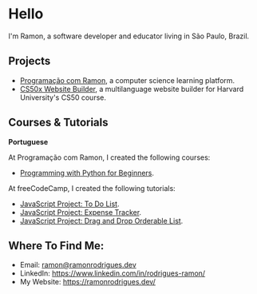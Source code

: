 # Hello

I'm Ramon, a software developer and educator living in São Paulo, Brazil.

## Projects

- [Programação com Ramon](https://www.programacaocomramon.com/), a computer science learning platform.
- [CS50x Website Builder](https://github.com/ramonfrombr/cs50x-website-builder), a multilanguage website builder for Harvard University's CS50 course.

## Courses & Tutorials

**Portuguese**

At Programação com Ramon, I created the following courses:
- [Programming with Python for Beginners](https://www.youtube.com/watch?v=yaqVbs9f_xg).

At freeCodeCamp, I created the following tutorials:
- [JavaScript Project: To Do List](https://www.youtube.com/watch?v=1loPW0w2v7w).
- [JavaScript Project: Expense Tracker](https://www.youtube.com/watch?v=rG6VqoljrlY).
- [JavaScript Project: Drag and Drop Orderable List](https://www.youtube.com/watch?v=aua6M75HKqQ).

## Where To Find Me:
- Email: ramon@ramonrodrigues.dev
- LinkedIn: <a target="_blank" href="https://www.linkedin.com/in/rodrigues-ramon/">https://www.linkedin.com/in/rodrigues-ramon/</a>
- My Website: <a target="_blank" href="https://ramonrodrigues.dev/">https://ramonrodrigues.dev/</a>
